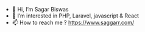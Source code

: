 - 👋 Hi, I’m Sagar Biswas
- 👀 I’m interested in PHP, Laravel, javascript & React 
- 📫 How to reach me ? https://www.saggarr.com/

<!---
saggarr-work/saggarr-work is a ✨ special ✨ repository because its `README.md` (this file) appears on your GitHub profile.
You can click the Preview link to take a look at your changes.
--->
